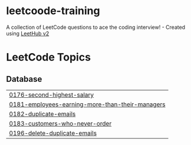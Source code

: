 # leetcoode-training
A collection of LeetCode questions to ace the coding interview! - Created using [LeetHub v2](https://github.com/arunbhardwaj/LeetHub-2.0)

<!---LeetCode Topics Start-->
# LeetCode Topics
## Database
|  |
| ------- |
| [0176-second-highest-salary](https://github.com/qbk955/leetcoode-training/tree/master/0176-second-highest-salary) |
| [0181-employees-earning-more-than-their-managers](https://github.com/qbk955/leetcoode-training/tree/master/0181-employees-earning-more-than-their-managers) |
| [0182-duplicate-emails](https://github.com/qbk955/leetcoode-training/tree/master/0182-duplicate-emails) |
| [0183-customers-who-never-order](https://github.com/qbk955/leetcoode-training/tree/master/0183-customers-who-never-order) |
| [0196-delete-duplicate-emails](https://github.com/qbk955/leetcoode-training/tree/master/0196-delete-duplicate-emails) |
<!---LeetCode Topics End-->